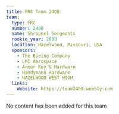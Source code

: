 ```yaml
---
title: FRC Team 2408
team:
  type: FRC
  number: 2408
  name: Shrapnel Sergeants
  rookie_year: 2008
  location: Hazelwood, Missouri, USA
  sponsors:
    - The Boeing Company
    - LMI Aerospace
    - Armor Key & Hardware
    - Handymann Hardware
    - HAZELWOOD WEST HIGH
  links:
    Website: https://team2408.weebly.com
---
```

No content has been added for this team
